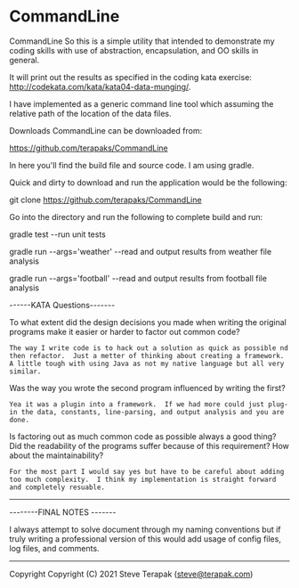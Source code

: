 # CommandLine
CommandLine
So this is a simple utility that intended to demonstrate my coding skills with use of abstraction, encapsulation, and OO skills in general.

It will print out the results as specified in the coding kata exercise:  http://codekata.com/kata/kata04-data-munging/.

I have implemented as a generic command line tool which assuming the relative path of the location of the data files.

Downloads
CommandLine can be downloaded from:

https://github.com/terapaks/CommandLine

In here you'll find the build file and source code.   I am using gradle.

Quick and dirty to download and run the application would be the following:

git clone https://github.com/terapaks/CommandLine

Go into the directory and run the following to complete build and run:

gradle test --run unit tests

gradle run --args='weather' --read and output results from weather file analysis

gradle run --args='football' --read and output results from football file analysis


------KATA Questions-------

To what extent did the design decisions you made when writing the original programs make it easier or harder to factor out common code?

    The way I write code is to hack out a solution as quick as possible nd then refactor.  Just a metter of thinking about creating a framework.  A little tough with using Java as not my native language but all very similar.

Was the way you wrote the second program influenced by writing the first?

    Yea it was a plugin into a framework.  If we had more could just plug-in the data, constants, line-parsing, and output analysis and you are done.

Is factoring out as much common code as possible always a good thing? Did the readability of the programs suffer because of this requirement? How about the maintainability?
    
    For the most part I would say yes but have to be careful about adding too much complexity.  I think my implementation is straight forward and completely resuable.

---------------------------

--------FINAL NOTES -------

I always attempt to solve document through my naming conventions but if truly writing a professional version of this would add usage of config files, log files, and comments.

---------------------------

Copyright
Copyright (C) 2021 Steve Terapak (steve@terapak.com)
